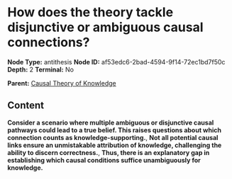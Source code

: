 # How does the theory tackle disjunctive or ambiguous causal connections?

**Node Type:** antithesis
**Node ID:** af53edc6-2bad-4594-9f14-72ec1bd7f50c
**Depth:** 2
**Terminal:** No

**Parent:** [Causal Theory of Knowledge](causal-theory-of-knowledge.md)

## Content

**Consider a scenario where multiple ambiguous or disjunctive causal pathways could lead to a true belief. This raises questions about which connection counts as knowledge-supporting.**, **Not all potential causal links ensure an unmistakable attribution of knowledge, challenging the ability to discern correctness.**, **Thus, there is an explanatory gap in establishing which causal conditions suffice unambiguously for knowledge.**
